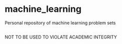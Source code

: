 # machine_learning
Personal repository of machine learning problem sets
##
##
NOT TO BE USED TO VIOLATE ACADEMIC INTEGRITY
